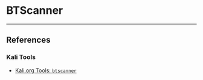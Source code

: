 # BTScanner

---
## References

### Kali Tools

- [Kali.org Tools: `btscanner`](https://www.kali.org/tools/btscanner/)